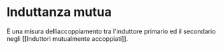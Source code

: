 # Induttanza mutua
È una misura dellìaccoppiamento tra l'induttore primario ed il secondario negli [[Induttori mutualmente accoppiati]]. 
